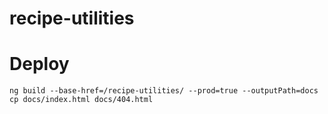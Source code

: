 # recipe-utilities

# Deploy
```
ng build --base-href=/recipe-utilities/ --prod=true --outputPath=docs
cp docs/index.html docs/404.html
```
